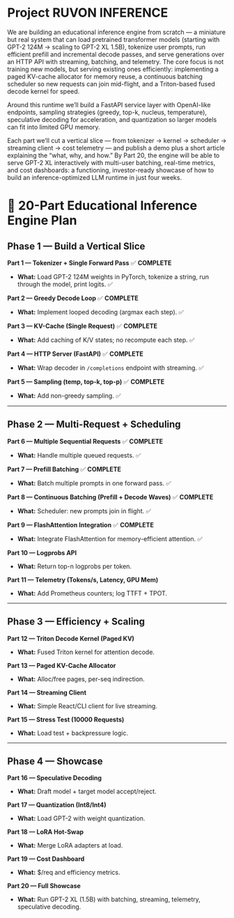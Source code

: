 # Project RUVON INFERENCE

We are building an educational inference engine from scratch — a miniature but real system that can load pretrained transformer models (starting with GPT-2 124M → scaling to GPT-2 XL 1.5B), tokenize user prompts, run efficient prefill and incremental decode passes, and serve generations over an HTTP API with streaming, batching, and telemetry. The core focus is not training new models, but serving existing ones efficiently: implementing a paged KV-cache allocator for memory reuse, a continuous batching scheduler so new requests can join mid-flight, and a Triton-based fused decode kernel for speed.

Around this runtime we’ll build a FastAPI service layer with OpenAI-like endpoints, sampling strategies (greedy, top-k, nucleus, temperature), speculative decoding for acceleration, and quantization so larger models can fit into limited GPU memory.

Each part we’ll cut a vertical slice — from tokenizer → kernel → scheduler → streaming client → cost telemetry — and publish a demo plus a short article explaining the “what, why, and how.” By Part 20, the engine will be able to serve GPT-2 XL interactively with multi-user batching, real-time metrics, and cost dashboards: a functioning, investor-ready showcase of how to build an inference-optimized LLM runtime in just four weeks.


# 🚀 20-Part Educational Inference Engine Plan

## Phase 1 — Build a Vertical Slice

**Part 1 — Tokenizer + Single Forward Pass** ✅ **COMPLETE**
* **What:** Load GPT-2 124M weights in PyTorch, tokenize a string, run through the model, print logits. ✅

**Part 2 — Greedy Decode Loop** ✅ **COMPLETE**
* **What:** Implement looped decoding (argmax each step). ✅

**Part 3 — KV-Cache (Single Request)** ✅ **COMPLETE**
* **What:** Add caching of K/V states; no recompute each step. ✅

**Part 4 — HTTP Server (FastAPI)** ✅ **COMPLETE**
* **What:** Wrap decoder in `/completions` endpoint with streaming. ✅

**Part 5 — Sampling (temp, top-k, top-p)** ✅ **COMPLETE**
* **What:** Add non-greedy sampling. ✅

---

## Phase 2 — Multi-Request + Scheduling

**Part 6 — Multiple Sequential Requests** ✅ **COMPLETE**
* **What:** Handle multiple queued requests. ✅

**Part 7 — Prefill Batching** ✅ **COMPLETE**
* **What:** Batch multiple prompts in one forward pass. ✅

**Part 8 — Continuous Batching (Prefill + Decode Waves)** ✅ **COMPLETE**
* **What:** Scheduler: new prompts join in flight. ✅

**Part 9 — FlashAttention Integration** ✅ **COMPLETE**
* **What:** Integrate FlashAttention for memory-efficient attention. ✅

**Part 10 — Logprobs API**
* **What:** Return top-n logprobs per token.


**Part 11 — Telemetry (Tokens/s, Latency, GPU Mem)**
* **What:** Add Prometheus counters; log TTFT + TPOT.

---

## Phase 3 — Efficiency + Scaling

**Part 12 — Triton Decode Kernel (Paged KV)**
* **What:** Fused Triton kernel for attention decode.

**Part 13 — Paged KV-Cache Allocator**
* **What:** Alloc/free pages, per-seq indirection.

**Part 14 — Streaming Client**

* **What:** Simple React/CLI client for live streaming.

**Part 15 — Stress Test (10000 Requests)**
* **What:** Load test + backpressure logic.

---

## Phase 4 —  Showcase

**Part 16 — Speculative Decoding**
* **What:** Draft model + target model accept/reject.

**Part 17 — Quantization (Int8/Int4)**
* **What:** Load GPT-2 with weight quantization.

**Part 18 — LoRA Hot-Swap**
* **What:** Merge LoRA adapters at load.

**Part 19 — Cost Dashboard**
* **What:** $/req and efficiency metrics.

**Part 20 — Full Showcase**
* **What:** Run GPT-2 XL (1.5B) with batching, streaming, telemetry, speculative decoding.
